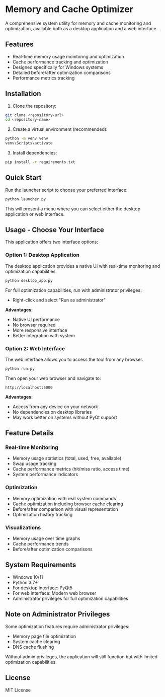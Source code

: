 # Memory and Cache Optimizer

A comprehensive system utility for memory and cache monitoring and optimization, available both as a desktop application and a web interface.

## Features

- Real-time memory usage monitoring and optimization
- Cache performance tracking and optimization
- Designed specifically for Windows systems
- Detailed before/after optimization comparisons
- Performance metrics tracking

## Installation

1. Clone the repository:
```bash
git clone <repository-url>
cd <repository-name>
```

2. Create a virtual environment (recommended):
```bash
python -m venv venv
venv\Scripts\activate
```

3. Install dependencies:
```bash
pip install -r requirements.txt
```

## Quick Start

Run the launcher script to choose your preferred interface:

```bash
python launcher.py
```

This will present a menu where you can select either the desktop application or web interface.

## Usage - Choose Your Interface

This application offers two interface options:

### Option 1: Desktop Application

The desktop application provides a native UI with real-time monitoring and optimization capabilities.

```bash
python desktop_app.py
```

For full optimization capabilities, run with administrator privileges:
- Right-click and select "Run as administrator"

**Advantages:**
- Native UI performance
- No browser required
- More responsive interface
- Better integration with system

### Option 2: Web Interface

The web interface allows you to access the tool from any browser.

```bash
python run.py
```

Then open your web browser and navigate to:
```
http://localhost:5000
```

**Advantages:**
- Access from any device on your network
- No dependencies on desktop libraries
- May work better on systems without PyQt support

## Feature Details

### Real-time Monitoring
- Memory usage statistics (total, used, free, available)
- Swap usage tracking
- Cache performance metrics (hit/miss ratio, access time)
- System performance indicators

### Optimization
- Memory optimization with real system commands
- Cache optimization including browser cache clearing
- Before/after comparison with visual representation
- Optimization history tracking

### Visualizations
- Memory usage over time graphs
- Cache performance trends
- Before/after optimization comparisons

## System Requirements

- Windows 10/11
- Python 3.7+
- For desktop interface: PyQt5
- For web interface: Modern web browser
- Administrator privileges for full optimization capabilities

## Note on Administrator Privileges

Some optimization features require administrator privileges:
- Memory page file optimization
- System cache clearing
- DNS cache flushing

Without admin privileges, the application will still function but with limited optimization capabilities.

## License

MIT License 
